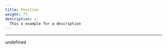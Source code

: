 ```yaml
---
title: Position
weight: 77
description: >-
  This a example for a description
---
```


---

undefined
